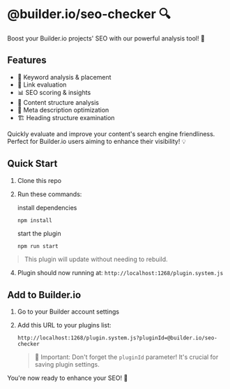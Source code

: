 # @builder.io/seo-checker 🔍

Boost your Builder.io projects' SEO with our powerful analysis tool! 🚀

## Features

- 🎯 Keyword analysis & placement
- 🔗 Link evaluation
- 📊 SEO scoring & insights
- 📝 Content structure analysis
- 📣 Meta description optimization
- 🏗️ Heading structure examination

Quickly evaluate and improve your content's search engine friendliness. Perfect for Builder.io users aiming to enhance their visibility! 💡

## Quick Start

1. Clone this repo

2. Run these commands:

    install dependencies
     ```bash
     npm install
     ```
    
    start the plugin
    
    ```
    npm run start
    ```

> This plugin will update without needing to rebuild.

4. Plugin should now running at:
   `http://localhost:1268/plugin.system.js`

## Add to Builder.io

1. Go to your Builder account settings

2. Add this URL to your plugins list:
   ```
   http://localhost:1268/plugin.system.js?pluginId=@builder.io/seo-checker
   ```

   > 🚨 Important: Don't forget the `pluginId` parameter!
   > It's crucial for saving plugin settings.

You're now ready to enhance your SEO! 🚀

